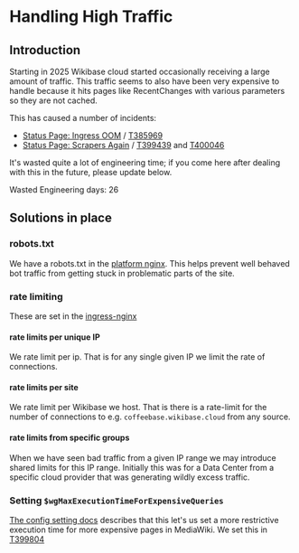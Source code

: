 # Handling High Traffic

## Introduction
Starting in 2025 Wikibase cloud started occasionally receiving a large amount of traffic. This traffic seems to also have been very expensive to handle because it hits pages like RecentChanges with various parameters so they are not cached.

This has caused a number of incidents:
- [Status Page: Ingress OOM](https://wmde.github.io/wikibase-cloud-status/issues/2025-02-10-nginx-oom/) / [T385969](https://phabricator.wikimedia.org/T385969)
- [Status Page: Scrapers Again](https://wmde.github.io/wikibase-cloud-status/issues/2025-07-15-scrapers-again/) / [T399439](https://phabricator.wikimedia.org/T399439) and [T400046](https://phabricator.wikimedia.org/T400046)

It's wasted quite a lot of engineering time; if you come here after dealing with this in the future, please update below.

Wasted Engineering days: 26

## Solutions in place

### robots.txt
We have a robots.txt in the [platform nginx](../k8s/helmfile/env/production/platform-nginx.nginx.conf). This helps prevent well behaved bot traffic from getting stuck in problematic parts of the site.

### rate limiting
These are set in the [ingress-nginx](../k8s/helmfile/env/production/ingress-nginx.values.yaml.gotmpl)

#### rate limits per unique IP
We rate limit per ip. That is for any single given IP we limit the rate of connections.

#### rate limits per site
We rate limit per Wikibase we host. That is there is a rate-limit for the number of connections to e.g. `coffeebase.wikibase.cloud` from any source.

#### rate limits from specific groups
When we have seen bad traffic from a given IP range we may introduce shared limits for this IP range. Initially this was for a Data Center from a specific cloud provider that was generating wildly excess traffic.

### Setting `$wgMaxExecutionTimeForExpensiveQueries`
[The config setting docs](https://www.mediawiki.org/wiki/Manual:$wgMaxExecutionTimeForExpensiveQueries) describes that this let's us set a more restrictive execution time for more expensive pages in MediaWiki. We set this in [T399804](https://phabricator.wikimedia.org/T399804)
